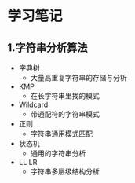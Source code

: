 # 学习笔记

## 1.字符串分析算法
- 字典树
  - 大量高重复字符串的存储与分析
- KMP
  - 在长字符串里找的模式
- Wildcard
  - 带通配符的字符串模式
- 正则
  - 字符串通用模式匹配
- 状态机
  - 通用的字符串分析
- LL LR
  - 字符串多层级结构分析